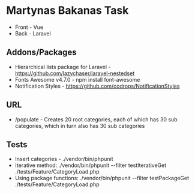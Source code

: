 # Martynas Bakanas Task

- Front - Vue
- Back - Laravel

## Addons/Packages

- Hierarchical lists package for Laravel - https://github.com/lazychaser/laravel-nestedset
- Fonts Awesome v4.7.0 - npm install font-awesome
- Notification Styles - https://github.com/codrops/NotificationStyles

## URL

- /populate - Creates 20 root categories, each of which has 30 sub categories, which in turn also has 30 sub categories

## Tests

- Insert categories - ./vendor/bin/phpunit
- Iterative method: ./vendor/bin/phpunit --filter testIterativeGet ./tests/Feature/CategoryLoad.php 
- Using package functions: ./vendor/bin/phpunit --filter testPackageGet ./tests/Feature/CategoryLoad.php
